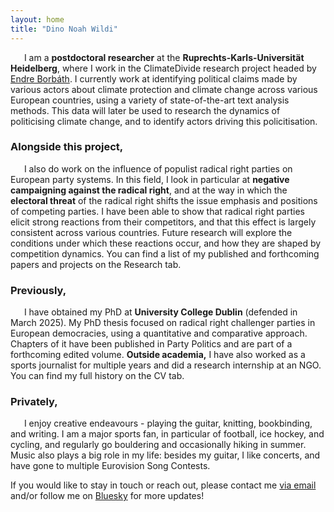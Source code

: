 ```yaml
---
layout: home
title: "Dino Noah Wildi"
---
```

&ensp; &ensp; I am a **postdoctoral researcher** at the **Ruprechts-Karls-Universität Heidelberg**, where I work in the ClimateDivide research project headed by [Endre Borbáth](https://endre-borbath.eu/). I currently work at identifying political claims made by various actors about climate protection and climate change across various European countries, using a variety of state-of-the-art text analysis methods. This data will later be used to research the dynamics of politicising climate change, and to identify actors driving this policitisation.

### Alongside this project,
&ensp; &ensp; I also do work on the influence of populist radical right parties on European party systems. In this field, I look in particular at **negative campaigning against the radical right**, and at the way in which the **electoral threat** of the radical right shifts the issue emphasis and positions of competing parties. I have been able to show that radical right parties elicit strong reactions from their competitors, and that this effect is largely consistent across various countries. Future research will explore the conditions under which these reactions occur, and how they are shaped by competition dynamics. You can find a list of my published and forthcoming papers and projects on the Research tab.

### Previously,
&ensp; &ensp; I have obtained my PhD at **University College Dublin** (defended in March 2025). My PhD thesis focused on radical right challenger parties in European democracies, using a quantitative and comparative approach. Chapters of it have been published in Party Politics and are part of a forthcoming edited volume. **Outside academia,** I have also worked as a sports journalist for multiple years and did a research internship at an NGO. You can find my full history on the CV tab.

### Privately, 
&ensp; &ensp; I enjoy creative endeavours - playing the guitar, knitting, bookbinding, and writing. I am a major sports fan, in particular of football, ice hockey, and cycling, and regularly go bouldering and occasionally hiking in summer. Music also plays a big role in my life: besides my guitar, I like concerts, and have gone to multiple Eurovision Song Contests.

If you would like to stay in touch or reach out, please contact me [via email](mailto:dino.wildi@ipw.uni-heidelberg.de) and/or follow me on [Bluesky](https://bsky.app/profile/dnwildi.bsky.social) for more updates!
